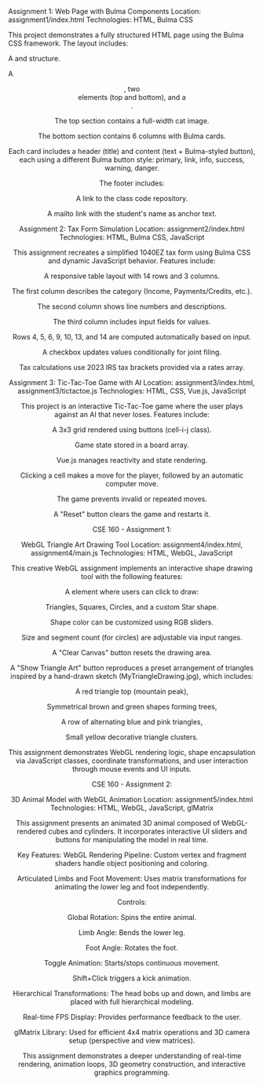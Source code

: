 Assignment 1: Web Page with Bulma Components
Location: assignment1/index.html
Technologies: HTML, Bulma CSS

This project demonstrates a fully structured HTML page using the Bulma CSS framework. The layout includes:

A <head> and <body> structure.

A <header>, two <section> elements (top and bottom), and a <footer>.

The top section contains a full-width cat image.

The bottom section contains 6 columns with Bulma cards.

Each card includes a header (title) and content (text + Bulma-styled button), each using a different Bulma button style: primary, link, info, success, warning, danger.

The footer includes:

A link to the class code repository.

A mailto link with the student's name as anchor text.



Assignment 2: Tax Form Simulation
Location: assignment2/index.html
Technologies: HTML, Bulma CSS, JavaScript

This assignment recreates a simplified 1040EZ tax form using Bulma CSS and dynamic JavaScript behavior. Features include:

A responsive table layout with 14 rows and 3 columns.

The first column describes the category (Income, Payments/Credits, etc.).

The second column shows line numbers and descriptions.

The third column includes input fields for values.

Rows 4, 5, 6, 9, 10, 13, and 14 are computed automatically based on input.

A checkbox updates values conditionally for joint filing.

Tax calculations use 2023 IRS tax brackets provided via a rates array.





Assignment 3: Tic-Tac-Toe Game with AI
Location: assignment3/index.html, assignment3/tictactoe.js
Technologies: HTML, CSS, Vue.js, JavaScript

This project is an interactive Tic-Tac-Toe game where the user plays against an AI that never loses. Features include:

A 3x3 grid rendered using buttons (cell-i-j class).

Game state stored in a board array.

Vue.js manages reactivity and state rendering.

Clicking a cell makes a move for the player, followed by an automatic computer move.

The game prevents invalid or repeated moves.

A "Reset" button clears the game and restarts it.



CSE 160 - Assignment 1:

WebGL Triangle Art Drawing Tool
Location: assignment4/index.html, assignment4/main.js
Technologies: HTML, WebGL, JavaScript

This creative WebGL assignment implements an interactive shape drawing tool with the following features:

A <canvas> element where users can click to draw:

Triangles, Squares, Circles, and a custom Star shape.

Shape color can be customized using RGB sliders.

Size and segment count (for circles) are adjustable via input ranges.

A "Clear Canvas" button resets the drawing area.

A "Show Triangle Art" button reproduces a preset arrangement of triangles inspired by a hand-drawn sketch (MyTriangleDrawing.jpg), which includes:

A red triangle top (mountain peak),

Symmetrical brown and green shapes forming trees,

A row of alternating blue and pink triangles,

Small yellow decorative triangle clusters.

This assignment demonstrates WebGL rendering logic, shape encapsulation via JavaScript classes, coordinate transformations, and user interaction through mouse events and UI inputs.



CSE 160 - Assignment 2:

3D Animal Model with WebGL Animation
Location: assignment5/index.html
Technologies: HTML, WebGL, JavaScript, glMatrix

This assignment presents an animated 3D animal composed of WebGL-rendered cubes and cylinders. It incorporates interactive UI sliders and buttons for manipulating the model in real time.

Key Features:
WebGL Rendering Pipeline: Custom vertex and fragment shaders handle object positioning and coloring.

Articulated Limbs and Foot Movement: Uses matrix transformations for animating the lower leg and foot independently.

Controls:

Global Rotation: Spins the entire animal.

Limb Angle: Bends the lower leg.

Foot Angle: Rotates the foot.

Toggle Animation: Starts/stops continuous movement.

Shift+Click triggers a kick animation.

Hierarchical Transformations: The head bobs up and down, and limbs are placed with full hierarchical modeling.

Real-time FPS Display: Provides performance feedback to the user.

glMatrix Library: Used for efficient 4x4 matrix operations and 3D camera setup (perspective and view matrices).

This assignment demonstrates a deeper understanding of real-time rendering, animation loops, 3D geometry construction, and interactive graphics programming.


